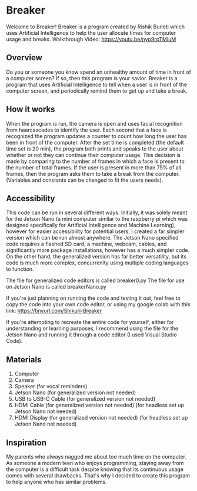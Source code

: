 # Breaker
Welcome to Breaker!
Breaker is a program created by Rishik Buneti which uses Artificial Intelligence to help the user allocate times for computer usage and breaks. 
Walkthrough Video: https://youtu.be/nyp9rpTMiuM

## Overview
Do you or someone you know spend an unhealthy amount of time in front of a computer screen? If so, then this program is your savior. Breaker is a program that uses Artificial Intelligence to tell when a user is in front of the computer screen, and periodically remind them to get up and take a break. 

## How it works
When the program is run, the camera is open and uses facial recognition from haarcascades to identify the user. Each second that a face is recognized the program updates a counter to count how long the user has been in front of the computer. After the set time is completed (the default time set is 20 min), the program both prints and speaks to the user about whether or not they can continue their computer usage. This decision is made by comparing to the number of frames in which a face is present to the number of total frames. If the user is present in more than 75% of all frames, then the program asks them to take a break from the computer. (Variables and constants can be changed to fit the users needs).

## Accessibility
This code can be run in several different ways. Initially, it was solely meant for the Jetson Nano (a mini computer similar to the raspberry pi which was designed specifically for Artificial Intelligence and Machine Learning), however for easier accessibility for potential users, I created a far simpler version which can be run almost anywhere. The Jetson Nano specified code requires a flashed SD card, a machine, webcam, cables, and significantly more package installations, however has a much simpler code. On the other hand, the generalized version has far better versatility, but its code is much more complex, concurrenlty using multiple coding languages to function.  

The file for generalized code editors is called breaker0.py
The file for use on Jetson Nano is called breakerNano.py


If you're just planning on running the code and testing it out, feel free to copy the code into your own code editor, or using my google colab with this link: 
https://tinyurl.com/Shikuri-Breaker

If you're attempting to recreate the entire code for yourself, either for understanding or learning purposes, I recommend using the file for the Jetson Nano and running it through a code editor (I used Visual Studio Code). 



## Materials
1. Computer
2. Camera
3. Speaker (for vocal reminders)
4. Jetson Nano (for generalized version not needed)
5. USB to USB-C Cable (for generalized version not needed)
6. HDMI Cable (for generalized version not needed) (for headless set up Jetson Nano not needed)
7. HDMI Display (for generalized version not needed) (for headless set up Jetson Nano not needed)


## Inspiration
My parents who always nagged me about too much time on the computer. As someone a modern teen who enjoys programming, staying away from the computer is a difficult task despite knowing that its continuous usage comes with several drawbacks. That's why I decided to create this program to help anyone who has similar problems.
